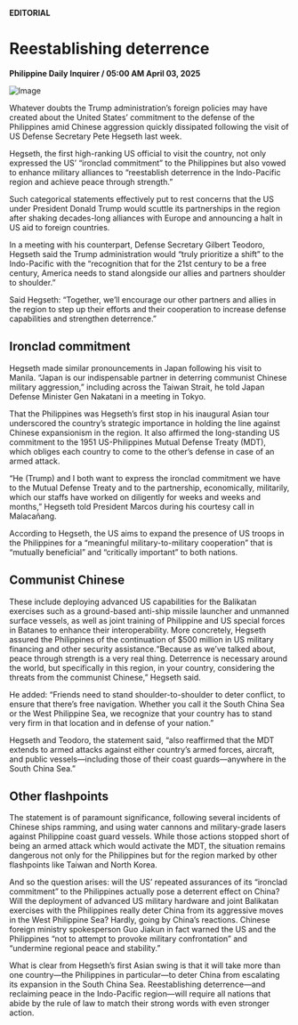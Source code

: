 **EDITORIAL**

# Reestablishing deterrence

****Philippine Daily Inquirer / 05:00 AM April 03, 2025****

![Image](https://raw.githubusercontent.com/github-jl14/scrapy_api/refs/heads/main/images/editorial04032025.png)

Whatever doubts the Trump administration’s foreign policies may have created about the United States’ commitment to the defense of the Philippines amid Chinese aggression quickly dissipated following the visit of US Defense Secretary Pete Hegseth last week.

Hegseth, the first high-ranking US official to visit the country, not only expressed the US’ “ironclad commitment” to the Philippines but also vowed to enhance military alliances to “reestablish deterrence in the Indo-Pacific region and achieve peace through strength.”

Such categorical statements effectively put to rest concerns that the US under President Donald Trump would scuttle its partnerships in the region after shaking decades-long alliances with Europe and announcing a halt in US aid to foreign countries.

In a meeting with his counterpart, Defense Secretary Gilbert Teodoro, Hegseth said the Trump administration would “truly prioritize a shift” to the Indo-Pacific with the “recognition that for the 21st century to be a free century, America needs to stand alongside our allies and partners shoulder to shoulder.”

Said Hegseth: “Together, we’ll encourage our other partners and allies in the region to step up their efforts and their cooperation to increase defense capabilities and strengthen deterrence.”

## Ironclad commitment

Hegseth made similar pronouncements in Japan following his visit to Manila. “Japan is our indispensable partner in deterring communist Chinese military aggression,” including across the Taiwan Strait, he told Japan Defense Minister Gen Nakatani in a meeting in Tokyo.

That the Philippines was Hegseth’s first stop in his inaugural Asian tour underscored the country’s strategic importance in holding the line against Chinese expansionism in the region. It also affirmed the long-standing US commitment to the 1951 US-Philippines Mutual Defense Treaty (MDT), which obliges each country to come to the other’s defense in case of an armed attack.

“He (Trump) and I both want to express the ironclad commitment we have to the Mutual Defense Treaty and to the partnership, economically, militarily, which our staffs have worked on diligently for weeks and weeks and months,” Hegseth told President Marcos during his courtesy call in Malacañang.

According to Hegseth, the US aims to expand the presence of US troops in the Philippines for a “meaningful military-to-military cooperation” that is “mutually beneficial” and “critically important” to both nations.

## Communist Chinese

These include deploying advanced US capabilities for the Balikatan exercises such as a ground-based anti-ship missile launcher and unmanned surface vessels, as well as joint training of Philippine and US special forces in Batanes to enhance their interoperability. More concretely, Hegseth assured the Philippines of the continuation of $500 million in US military financing and other security assistance.“Because as we’ve talked about, peace through strength is a very real thing. Deterrence is necessary around the world, but specifically in this region, in your country, considering the threats from the communist Chinese,” Hegseth said.

He added: “Friends need to stand shoulder-to-shoulder to deter conflict, to ensure that there’s free navigation. Whether you call it the South China Sea or the West Philippine Sea, we recognize that your country has to stand very firm in that location and in defense of your nation.”

Hegseth and Teodoro, the statement said, “also reaffirmed that the MDT extends to armed attacks against either country’s armed forces, aircraft, and public vessels—including those of their coast guards—anywhere in the South China Sea.”

## Other flashpoints

The statement is of paramount significance, following several incidents of Chinese ships ramming, and using water cannons and military-grade lasers against Philippine coast guard vessels. While those actions stopped short of being an armed attack which would activate the MDT, the situation remains dangerous not only for the Philippines but for the region marked by other flashpoints like Taiwan and North Korea.

And so the question arises: will the US’ repeated assurances of its “ironclad commitment” to the Philippines actually pose a deterrent effect on China? Will the deployment of advanced US military hardware and joint Balikatan exercises with the Philippines really deter China from its aggressive moves in the West Philippine Sea? Hardly, going by China’s reactions. Chinese foreign ministry spokesperson Guo Jiakun in fact warned the US and the Philippines “not to attempt to provoke military confrontation” and “undermine regional peace and stability.”

What is clear from Hegseth’s first Asian swing is that it will take more than one country—the Philippines in particular—to deter China from escalating its expansion in the South China Sea. Reestablishing deterrence—and reclaiming peace in the Indo-Pacific region—will require all nations that abide by the rule of law to match their strong words with even stronger action.